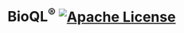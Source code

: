 # BioQL<sup>®</sup> [![Apache License](https://img.shields.io/badge/license-Apache-blue.svg)](https://github.com/BioQL/BioQL/blob/master/LICENSE)
